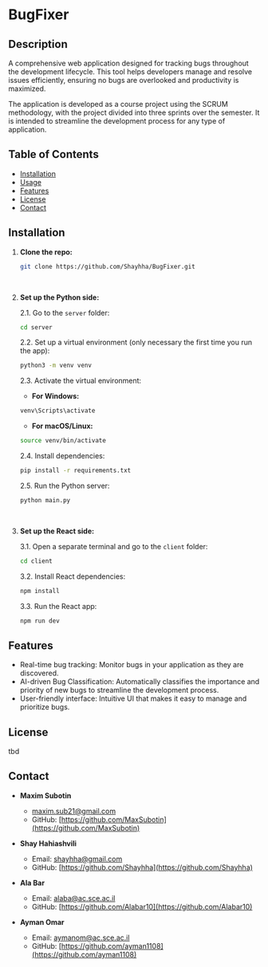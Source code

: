 # BugFixer

## Description
A comprehensive web application designed for tracking bugs throughout the development lifecycle. This tool helps developers manage and resolve issues efficiently, ensuring no bugs are overlooked and productivity is maximized.

The application is developed as a course project using the SCRUM methodology, with the project divided into three sprints over the semester. It is intended to streamline the development process for any type of application.

## Table of Contents
- [Installation](#installation)
- [Usage](#usage)
- [Features](#features)
- [License](#license)
- [Contact](#contact)

## Installation

1. **Clone the repo:**
    ```bash
    git clone https://github.com/Shayhha/BugFixer.git
    ```
<br>

2. **Set up the Python side:**

    2.1. Go to the `server` folder:
    ```bash
    cd server
    ```

    2.2. Set up a virtual environment (only necessary the first time you run the app):
    ```bash
    python3 -m venv venv
    ```

    2.3. Activate the virtual environment:

    - **For Windows:**
    ```bash
    venv\Scripts\activate
    ```
    
    - **For macOS/Linux:**
    ```bash
    source venv/bin/activate
    ```

    2.4. Install dependencies:
    ```bash
    pip install -r requirements.txt
    ```
    
    2.5. Run the Python server:
    ```bash
    python main.py
    ```
<br>

3. **Set up the React side:**

    3.1. Open a separate terminal and go to the `client` folder:
    ```bash
    cd client
    ```

    3.2. Install React dependencies:
    ```bash
    npm install
    ```

    3.3. Run the React app:
    ```bash
    npm run dev
    ```

## Features

- Real-time bug tracking: Monitor bugs in your application as they are discovered.
- AI-driven Bug Classification: Automatically classifies the importance and priority of new bugs to streamline the development process.
- User-friendly interface: Intuitive UI that makes it easy to manage and prioritize bugs.




## License
tbd

## Contact

- **Maxim Subotin**
  - [maxim.sub21@gmail.com](mailto:maxim.sub21@gmail.com)
  - GitHub: [https://github.com/MaxSubotin](https://github.com/MaxSubotin)

- **Shay Hahiashvili**
  - Email: [shayhha@gmail.com](mailto:shayhha@gmail.com)
  - GitHub: [https://github.com/Shayhha](https://github.com/Shayhha)
    
- **Ala Bar**
  - Email: [alaba@ac.sce.ac.il](mailto:alaba@ac.sce.ac.il)
  - GitHub: [https://github.com/Alabar10](https://github.com/Alabar10)

- **Ayman Omar**
  - Email: [aymanom@ac.sce.ac.il](mailto:aymanom@ac.sce.ac.il)
  - GitHub: [https://github.com/ayman1108](https://github.com/ayman1108)
